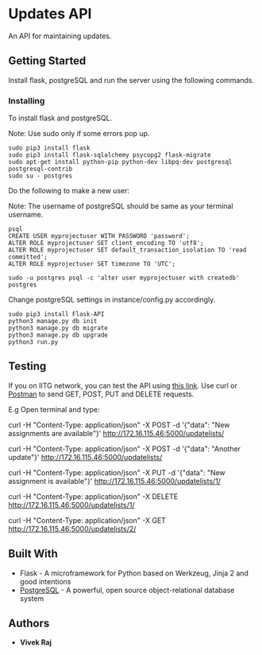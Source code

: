 # Updates API

An API for maintaining updates.

## Getting Started

Install flask, postgreSQL and run the server using the following commands.

### Installing

To install flask and postgreSQL.

Note: Use sudo only if some errors pop up.

```
sudo pip3 install flask
sudo pip3 install flask-sqlalchemy psycopg2 flask-migrate
sudo apt-get install python-pip python-dev libpq-dev postgresql postgresql-contrib
sudo su - postgres
```

Do the following to make a new user:

Note: The username of postgreSQL should be same as your terminal username.

```
psql
CREATE USER myprojectuser WITH PASSWORD 'password';
ALTER ROLE myprojectuser SET client_encoding TO 'utf8';
ALTER ROLE myprojectuser SET default_transaction_isolation TO 'read committed';
ALTER ROLE myprojectuser SET timezone TO 'UTC';
```
```
sudo -u postgres psql -c 'alter user myprojectuser with createdb' postgres
```
Change postgreSQL settings in instance/config.py accordingly.
```
sudo pip3 install Flask-API
python3 manage.py db init
python3 manage.py db migrate
python3 manage.py db upgrade
python3 run.py
```

## Testing

If you on IITG network, you can test the API using [this link](http://172.16.115.46:5000/updatelists). Use curl or [Postman](https://www.getpostman.com/apps) to send GET, POST, PUT and DELETE requests.

E.g Open terminal and type:

curl -H "Content-Type: application/json" -X POST -d '{"data": "New assignments are available"}' http://172.16.115.46:5000/updatelists/

curl -H "Content-Type: application/json" -X POST -d '{"data": "Another update"}' http://172.16.115.46:5000/updatelists/

curl -H "Content-Type: application/json" -X PUT -d '{"data": "New assignment is available"}' http://172.16.115.46:5000/updatelists/1/

curl -H "Content-Type: application/json" -X DELETE http://172.16.115.46:5000/updatelists/1/

curl -H "Content-Type: application/json" -X GET http://172.16.115.46:5000/updatelists/2/


## Built With

* Flask - A microframework for Python based on Werkzeug, Jinja 2 and good intentions
* [PostgreSQL](https://www.postgresql.org/) -  A powerful, open source object-relational database system

## Authors

* **Vivek Raj**
